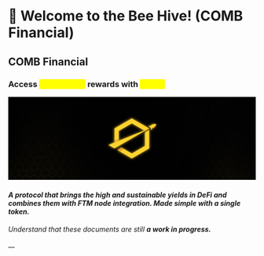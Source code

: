 # 🚨 Welcome to the Bee Hive! (COMB Financial)

## COMB Financial

### Access <mark style="color:yellow;">Sustainable</mark> rewards with <mark style="color:yellow;">COMB</mark>

![](.gitbook/assets/banner.PNG)

#### _A protocol that brings the high and sustainable yields in DeFi and combines them with FTM node integration. Made simple with a single token._

_Understand that these documents are still **a work in progress.**_

__

